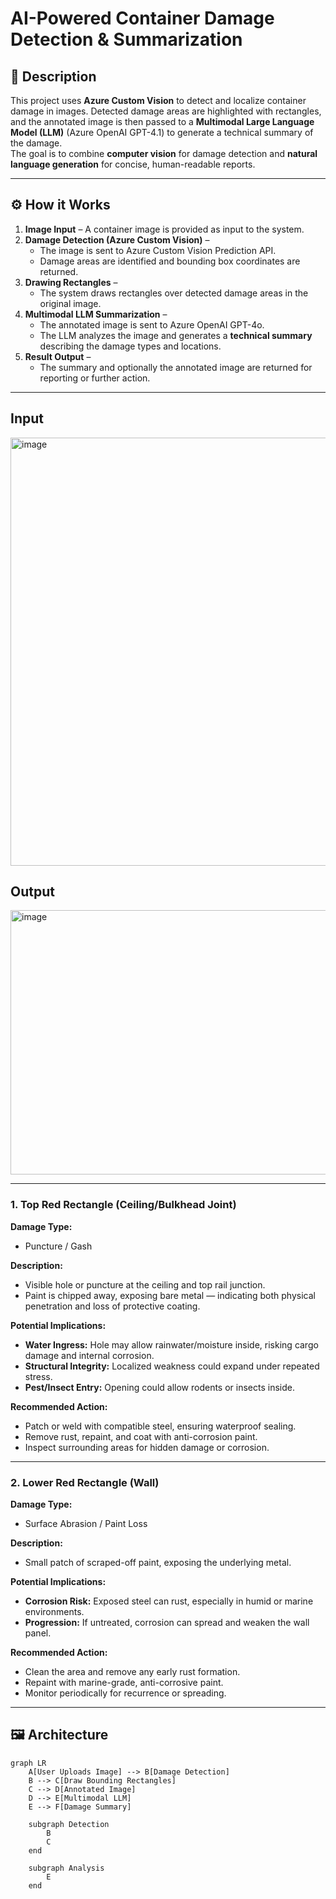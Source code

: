 # AI-Powered Container Damage Detection & Summarization

## 📌 Description
This project uses **Azure Custom Vision** to detect and localize container damage in images. Detected damage areas are highlighted with rectangles, and the annotated image is then passed to a **Multimodal Large Language Model (LLM)** (Azure OpenAI GPT-4.1) to generate a technical summary of the damage.  
The goal is to combine **computer vision** for damage detection and **natural language generation** for concise, human-readable reports.

---

## ⚙️ How it Works
1. **Image Input** – A container image is provided as input to the system.
2. **Damage Detection (Azure Custom Vision)** –  
   - The image is sent to Azure Custom Vision Prediction API.  
   - Damage areas are identified and bounding box coordinates are returned.
3. **Drawing Rectangles** –  
   - The system draws rectangles over detected damage areas in the original image.
4. **Multimodal LLM Summarization** –  
   - The annotated image is sent to Azure OpenAI GPT-4o.  
   - The LLM analyzes the image and generates a **technical summary** describing the damage types and locations.
5. **Result Output** –  
   - The summary and optionally the annotated image are returned for reporting or further action.

---

## Input
<img width="1022" height="685" alt="image" src="https://github.com/user-attachments/assets/b15b3266-d993-44ad-a727-574d32f23601" />

## Output
<img width="637" height="423" alt="image" src="https://github.com/user-attachments/assets/86bbafad-b7dc-489b-9a9f-d984b8298377" />

---

### 1. Top Red Rectangle (Ceiling/Bulkhead Joint)

**Damage Type:**  
- Puncture / Gash

**Description:**  
- Visible hole or puncture at the ceiling and top rail junction.  
- Paint is chipped away, exposing bare metal — indicating both physical penetration and loss of protective coating.

**Potential Implications:**  
- **Water Ingress:** Hole may allow rainwater/moisture inside, risking cargo damage and internal corrosion.  
- **Structural Integrity:** Localized weakness could expand under repeated stress.  
- **Pest/Insect Entry:** Opening could allow rodents or insects inside.

**Recommended Action:**  
- Patch or weld with compatible steel, ensuring waterproof sealing.  
- Remove rust, repaint, and coat with anti-corrosion paint.  
- Inspect surrounding areas for hidden damage or corrosion.

---

### 2. Lower Red Rectangle (Wall)

**Damage Type:**  
- Surface Abrasion / Paint Loss

**Description:**  
- Small patch of scraped-off paint, exposing the underlying metal.

**Potential Implications:**  
- **Corrosion Risk:** Exposed steel can rust, especially in humid or marine environments.  
- **Progression:** If untreated, corrosion can spread and weaken the wall panel.

**Recommended Action:**  
- Clean the area and remove any early rust formation.  
- Repaint with marine-grade, anti-corrosive paint.  
- Monitor periodically for recurrence or spreading.

---

## 🖼 Architecture
```mermaid
graph LR
    A[User Uploads Image] --> B[Damage Detection]
    B --> C[Draw Bounding Rectangles]
    C --> D[Annotated Image]
    D --> E[Multimodal LLM]
    E --> F[Damage Summary]
    
    subgraph Detection
        B
        C
    end

    subgraph Analysis
        E
    end
